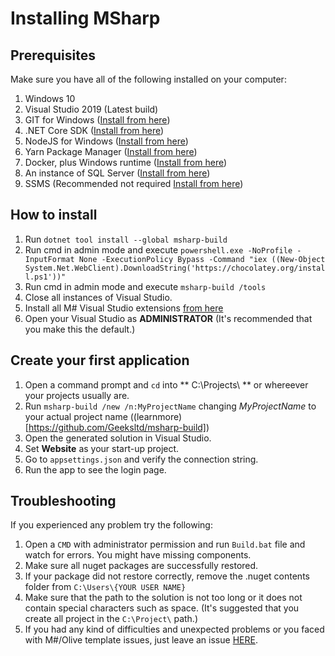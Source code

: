 # Installing MSharp

## Prerequisites

Make sure you have all of the following installed on your computer:

1. Windows 10
2. Visual Studio 2019 (Latest build)
3. GIT for Windows ([Install from here](http://gitforwindows.org/))
3. .NET Core SDK ([Install from here](https://dotnet.microsoft.com/download/dotnet-core/3.1))
4. NodeJS for Windows ([Install from here](https://nodejs.org/en/download/))
5. Yarn Package Manager ([Install from here](https://yarnpkg.com/latest.msi))
6. Docker, plus Windows runtime ([Install from here](https://docs.docker.com/docker-for-windows/install/))
7. An instance of SQL Server ([Install from here](https://www.microsoft.com/en-us/sql-server/sql-server-downloads))
8. SSMS (Recommended not required [Install from here](https://docs.microsoft.com/en-us/sql/ssms/download-sql-server-management-studio-ssms?view=sql-server-2017))

## How to install

1. Run `dotnet tool install --global msharp-build`
2. Run cmd in admin mode and execute `powershell.exe -NoProfile -InputFormat None -ExecutionPolicy Bypass -Command "iex ((New-Object System.Net.WebClient).DownloadString('https://chocolatey.org/install.ps1'))"`
3. Run cmd in admin mode and execute `msharp-build /tools`
4. Close all instances of Visual Studio.
5. Install all M# Visual Studio extensions [from here](https://marketplace.visualstudio.com/search?term=msharp&target=VS&category=All%20categories&vsVersion=&sortBy=Relevance)
6. Open your Visual Studio as **ADMINISTRATOR** (It's recommended that you make this the default.)

## Create your first application

1. Open a command prompt and `cd` into ** C:\Projects\ ** or whereever your projects usually are.
2. Run `msharp-build /new /n:MyProjectName` changing *MyProjectName* to your actual project name ((learnmore)[https://github.com/Geeksltd/msharp-build])
3. Open the generated solution in Visual Studio.
5. Set **Website** as your start-up project.
6. Go to `appsettings.json` and verify the connection string.
7. Run the app to see the login page.

## Troubleshooting

If you experienced any problem try the following:

1. Open a `CMD` with administrator permission and run `Build.bat` file and watch for errors. You might have missing components.
2. Make sure all nuget packages are successfully restored.
3. If your package did not restore correctly, remove the .nuget contents folder from `C:\Users\{YOUR USER NAME}`
4. Make sure that the path to the solution is not too long or it does not contain special characters such as space. (It's suggested that you create all project in the `C:\Project\` path.)
5. If you had any kind of difficulties and unexpected problems or you faced with M#/Olive template issues, just leave an issue [HERE](https://github.com/Geeksltd/Olive.MvcTemplate/issues).
